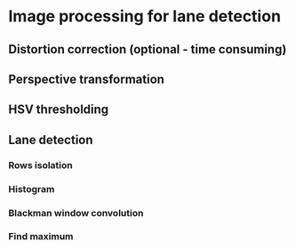# Image processing for lane detection

## Distortion correction (optional - time consuming)

## Perspective transformation

## HSV thresholding

## Lane detection
### Rows isolation
### Histogram
### Blackman window convolution
### Find maximum
